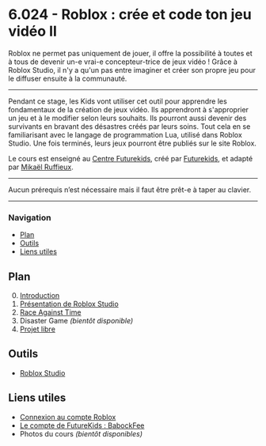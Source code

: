 # 6.024 - Roblox : crée et code ton jeu vidéo II

Roblox ne permet pas uniquement de jouer, il offre la possibilité à toutes et à tous de devenir un-e vrai-e concepteur-trice de jeux vidéo ! Grâce à Roblox Studio, il n'y a qu'un pas entre imaginer et créer son propre jeu pour le diffuser ensuite à la communauté.

***

Pendant ce stage, les Kids vont utiliser cet outil pour apprendre les fondamentaux de la création de jeux vidéo.  Ils apprendront à s'approprier un jeu et à le modifier selon leurs souhaits. Ils pourront aussi devenir des survivants en bravant des désastres créés par leurs soins. Tout cela en se familiarisant avec le langage de programmation Lua, utilisé dans Roblox Studio. Une fois terminés, leurs jeux pourront être publiés sur le site Roblox.

Le cours est enseigné au <a href="https://futurekids.io/contact/fr" target="_blank">Centre Futurekids</a>, créé par <a href="https://futurekids.io/" target="_blank">Futurekids</a>, et adapté par <a href="https://redox-prod.ch" target="_blank">Mikaël Ruffieux</a>.

***

Aucun prérequis n’est nécessaire mais il faut être prêt-e à taper au clavier.

***

### Navigation

- [Plan](#plan)
- [Outils](#outils)
- [Liens utiles](#liens-utiles)

## Plan

0. <a href="https://futurekids-io.github.io/6.024-roblox/cours0/#1" target="_blank">Introduction</a>
1. <a href="https://futurekids-io.github.io/6.024-roblox/cours1/#1" target="_blank">Présentation de Roblox Studio</a>
2. <a href="https://futurekids-io.github.io/6.024-roblox/cours2/#1" target="_blank">Race Against Time</a>
3. Disaster Game *(bientôt disponible)*<!--<a href="https://futurekids-io.github.io/6.024-roblox/cours3/#1" target="_blank">Disaster Game</a>-->
4. <a href="https://futurekids-io.github.io/6.024-roblox/cours5/#1" target="_blank">Projet libre</a>


## Outils

- <a href="https://www.roblox.com/create" target="_blank">Roblox Studio</a> 

## Liens utiles

- <a href="https://www.roblox.com/login" target="_blank">Connexion au compte Roblox</a>
- <a href="https://www.roblox.com/users/1402408788/profile" target="_blank">Le compte de FutureKids : BabockFee</a>
- Photos du cours *(bientôt disponibles)*
<!-- - <a href="https://www.roblox.com/users/1402408788/profile" target="_blank">Photos du cours</a>-->
